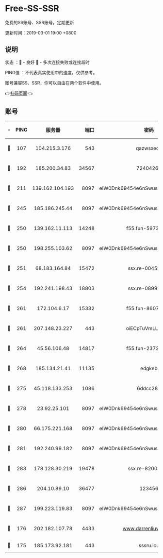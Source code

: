 # Free-SS-SSR

免费的SS账号、SSR账号，定期更新

更新时间：2019-03-01 19:00 +0800

## 说明

状态     ：🙂 - 良好 🙁 - 多次连接失败或连接超时

PING值   ：不代表真实使用中的速度，仅供参考。

账号兼容SS、SSR，你可以自由在两个软件中使用。

👉[扫码页面](https://liesauer.github.io/free-ss-ssr.github.io/)👈

## 账号

|-|PING|服务器|端口|密码|加密方式|区域|
|:----:|:----:|:-----:|-----:|:----:|:----:|:----:|
|🙂|107|104.215.3.176|543|qazwsxedc|aes-256-gcm|JP|
|🙂|192|185.200.34.83|34567|72404265|aes-256-cfb|US|
|🙂|211|139.162.104.193|8097|eIW0Dnk69454e6nSwuspv9DmS201tQ0D|aes-256-cfb|JP|
|🙂|245|185.186.245.44|8097|eIW0Dnk69454e6nSwuspv9DmS201tQ0D|aes-256-cfb|NL|
|🙂|250|139.162.11.113|14248|f55.fun-59730477|aes-256-cfb|SG|
|🙂|250|198.255.103.62|8097|eIW0Dnk69454e6nSwuspv9DmS201tQ0D|aes-256-cfb|US|
|🙂|251|68.183.164.84|15472|ssx.re-00459440|aes-256-cfb|US|
|🙂|254|192.241.198.43|18803|ssx.re-08999110|aes-256-cfb|US|
|🙂|261|172.104.6.17|15332|f55.fun-86079232|aes-256-cfb|US|
|🙂|261|207.148.23.227|443|oiECpTuVmLLxk4Ts|aes-256-cfb|US|
|🙂|264|45.56.106.48|14817|f55.fun-23726526|aes-256-cfb|US|
|🙂|268|185.134.21.41|11135|edgkeb|aes-256-cfb|GB|
|🙂|275|45.118.133.253|1086|6ddcc286|aes-256-cfb|SG|
|🙂|278|23.92.25.101|8097|eIW0Dnk69454e6nSwuspv9DmS201tQ0D|aes-256-cfb|US|
|🙂|280|66.175.221.168|8097|eIW0Dnk69454e6nSwuspv9DmS201tQ0D|aes-256-cfb|US|
|🙂|281|192.240.99.182|8097|eIW0Dnk69454e6nSwuspv9DmS201tQ0D|aes-256-cfb|US|
|🙂|283|178.128.30.219|19478|ssx.re-82003000|aes-256-cfb|SG|
|🙂|286|204.10.89.10|36477|123456|aes-256-cfb|US|
|🙂|287|199.223.119.83|8097|eIW0Dnk69454e6nSwuspv9DmS201tQ0D|aes-256-cfb|US|
|🙂|176|202.182.107.78|4433|www.darrenliuwei.com|aes-256-cfb|JP|
|🙁|175|185.173.92.181|443|sssru.icu|rc4-md5|RU|
